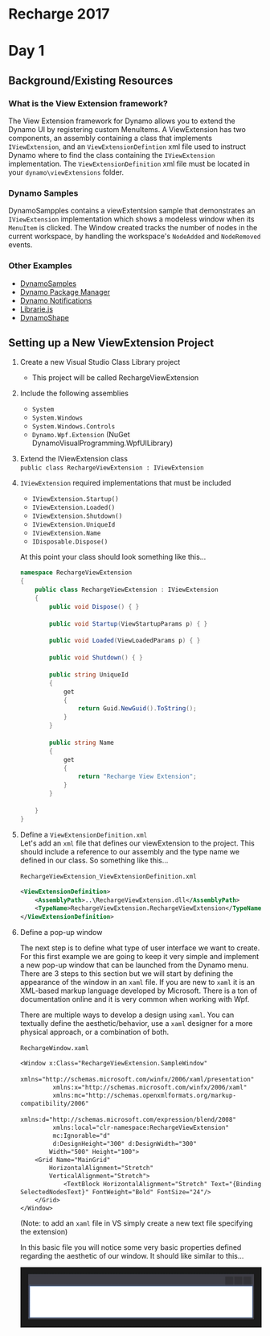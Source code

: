 # Recharge 2017

# Day 1

## Background/Existing Resources

### What is the View Extension framework?
The View Extension framework for Dynamo allows you to extend the Dynamo UI by registering custom MenuItems. A ViewExtension has two components, an assembly containing a class that implements `IViewExtension`, and an `ViewExtensionDefintion` xml file used to instruct Dynamo where to find the class containing the `IViewExtension` implementation. The `ViewExtensionDefinition` xml file must be located in your `dynamo\viewExtensions` folder.

### Dynamo Samples
DynamoSampples contains a viewExtentsion sample that demonstrates an `IViewExtension` implementation which shows a modeless window when its `MenuItem` is clicked. The Window created tracks the number of nodes in the current workspace, by handling the workspace's `NodeAdded` and `NodeRemoved` events.

### Other Examples

- [DynamoSamples](https://github.com/DynamoDS/DynamoSamples/tree/master/src/SampleViewExtension)
- [Dynamo Package Manager](https://github.com/DynamoDS/Dynamo/tree/dec6240ded0c4369617775336b9af60c2aba4103/src/DynamoPackagesUI)
- [Dynamo Notifications](https://github.com/DynamoDS/Dynamo/tree/master/src/Notifications) 
- [Librarie.js](https://github.com/DynamoDS/Dynamo/tree/master/src/LibraryViewExtension)
- [DynamoShape](https://github.com/LongNguyenP/DynaShape)

## Setting up a New ViewExtension Project

1) Create a new Visual Studio Class Library project
    - This project will be called RechargeViewExtension

2) Include the following assemblies
    - `System`
    - `System.Windows`
    - `System.Windows.Controls`
    - `Dynamo.Wpf.Extension` (NuGet DynamoVisualProgramming.WpfUILibrary)

3) Extend the IViewExtension class </br>
    ```public class RechargeViewExtension : IViewExtension```

4) `IViewExtension` required implementations that must be included
    - `IViewExtension.Startup()`
    - `IViewExtension.Loaded()`
    - `IViewExtension.Shutdown()`
    - `IViewExtension.UniqueId`
    - `IViewExtension.Name`
    - `IDisposable.Dispose()`

    At this point your class should look something like this...

    ```C#
    namespace RechargeViewExtension
    {
        public class RechargeViewExtension : IViewExtension
        {
            public void Dispose() { }

            public void Startup(ViewStartupParams p) { }

            public void Loaded(ViewLoadedParams p) { }

            public void Shutdown() { }

            public string UniqueId
            {
                get
                {
                    return Guid.NewGuid().ToString();
                }
            }

            public string Name
            {
                get
                {
                    return "Recharge View Extension";
                }
            }

        }
    }
    ```

5) Define a `ViewExtensionDefinition.xml` </br>
Let's add an `xml` file that defines our viewExtension to the project.  This should include a reference to our assembly and the type name we defined in our class. So something like this... </br>

    `RechargeViewExtension_ViewExtensionDefinition.xml`
    ```xml
    <ViewExtensionDefinition>
        <AssemblyPath>..\RechargeViewExtension.dll</AssemblyPath>
        <TypeName>RechargeViewExtension.RechargeViewExtension</TypeName>
    </ViewExtensionDefinition>
    ```

6) Define a pop-up window

    The next step is to define what type of user interface we want to create. For this first example we are going to keep it very simple and implement a new pop-up window that can be launched from the Dynamo menu.  There are 3 steps to this section but we will start by defining the appearance of the window in an `xaml` file.  If you are new to `xaml` it is an XML-based markup language developed by Microsoft.  There is a ton of documentation online and it is very common when working with Wpf.

    There are multiple ways to develop a design using `xaml`.  You can textually define the aesthetic/behavior, use a `xaml` designer for a more physical approach, or a combination of both. </br>

    `RechargeWindow.xaml`

    ```xaml
    <Window x:Class="RechargeViewExtension.SampleWindow"
             xmlns="http://schemas.microsoft.com/winfx/2006/xaml/presentation"
             xmlns:x="http://schemas.microsoft.com/winfx/2006/xaml"
             xmlns:mc="http://schemas.openxmlformats.org/markup-compatibility/2006" 
             xmlns:d="http://schemas.microsoft.com/expression/blend/2008" 
             xmlns:local="clr-namespace:RechargeViewExtension"
             mc:Ignorable="d" 
             d:DesignHeight="300" d:DesignWidth="300"
            Width="500" Height="100">
        <Grid Name="MainGrid" 
            HorizontalAlignment="Stretch"
            VerticalAlignment="Stretch">
                <TextBlock HorizontalAlignment="Stretch" Text="{Binding SelectedNodesText}" FontWeight="Bold" FontSize="24"/>
        </Grid>
    </Window>
    ```

    (Note: to add an `xaml` file in VS simply create a new text file specifying the extension)
    
    In this basic file you will notice some very basic properties defined regarding the aesthetic of our window.  It should like similar to this... </br>
    
    ![image](../Images/XamlWindow.jpg)
